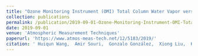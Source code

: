 ```yaml
---
title: "Ozone Monitoring Instrument (OMI) Total Column Water Vapor version 4 validation and applications"
collection: publications
permalink: /publication/2019-09-01-Ozone-Monitoring-Instrument-OMI-Total-Column-Water-Vapor-version-4-validation-and-applications
date: 2019-09-01
venue: 'Atmospheric Measurement Techniques'
paperurl: 'https://www.atmos-meas-tech.net/12/5183/2019/'
citation: ' Huiqun Wang,  Amir Souri,  Gonzalo González,  Xiong Liu,  Kelly Chance, &quot;Ozone Monitoring Instrument (OMI) Total Column Water Vapor version 4 validation and applications.&quot; Atmospheric Measurement Techniques, 2019.'
---
```

